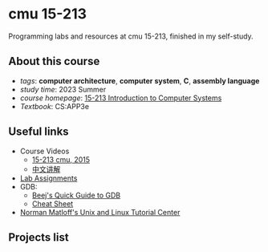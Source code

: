# cmu 15-213
Programming labs and resources at cmu 15-213, finished in my self-study.
## About this course
- *tags*: **computer architecture**, **computer system**, **C**, **assembly language**
- *study time*: 2023 Summer
- *course homepage*: [15-213 Introduction to Computer Systems](https://www.cs.cmu.edu/~213/)
- *Textbook*: CS:APP3e

## Useful links
- Course Videos
  - [15-213 cmu, 2015](https://www.bilibili.com/video/BV1iW411d7hd)
  - [中文讲解](https://www.bilibili.com/video/BV1cD4y1D7uR/)
- [Lab Assignments](http://csapp.cs.cmu.edu/3e/labs.html)
- GDB: 
   -  [Beej's Quick Guide to GDB](https://beej.us/guide/bggdb/)
   -  [Cheat Sheet](http://csapp.cs.cmu.edu/3e/docs/gdbnotes-x86-64.pdf)
- [Norman Matloff's Unix and Linux Tutorial Center](https://heather.cs.ucdavis.edu/~matloff/unix.html)

## Projects list
